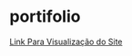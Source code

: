 # portifolio

<a href="https://joaoazl.github.io/portifolio/" target="_blank">Link Para Visualização do Site</a>
 
